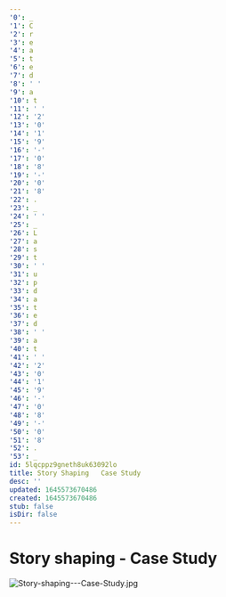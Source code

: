 ```yaml
---
'0': _
'1': C
'2': r
'3': e
'4': a
'5': t
'6': e
'7': d
'8': ' '
'9': a
'10': t
'11': ' '
'12': '2'
'13': '0'
'14': '1'
'15': '9'
'16': '-'
'17': '0'
'18': '8'
'19': '-'
'20': '0'
'21': '8'
'22': .
'23': _
'24': ' '
'25': _
'26': L
'27': a
'28': s
'29': t
'30': ' '
'31': u
'32': p
'33': d
'34': a
'35': t
'36': e
'37': d
'38': ' '
'39': a
'40': t
'41': ' '
'42': '2'
'43': '0'
'44': '1'
'45': '9'
'46': '-'
'47': '0'
'48': '8'
'49': '-'
'50': '0'
'51': '8'
'52': .
'53': _
id: 5lqcppz9gneth8uk63092lo
title: Story Shaping   Case Study
desc: ''
updated: 1645573670486
created: 1645573670486
stub: false
isDir: false
---
```


# Story shaping - Case Study


![Story-shaping---Case-Study.jpg](/assets/story-shaping---case-study-vinv0ff4r0d3.jpg)

